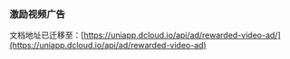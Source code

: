 ### 激励视频广告

文档地址已迁移至：[https://uniapp.dcloud.io/api/ad/rewarded-video-ad/](https://uniapp.dcloud.io/api/ad/rewarded-video-ad)